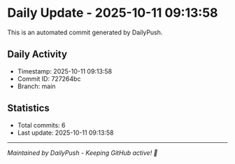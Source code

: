 # Daily Update - 2025-10-11 09:13:58

This is an automated commit generated by DailyPush.

## Daily Activity
- Timestamp: 2025-10-11 09:13:58
- Commit ID: 727264bc
- Branch: main

## Statistics
- Total commits: 6
- Last update: 2025-10-11 09:13:58

---
*Maintained by DailyPush - Keeping GitHub active! 🚀*
